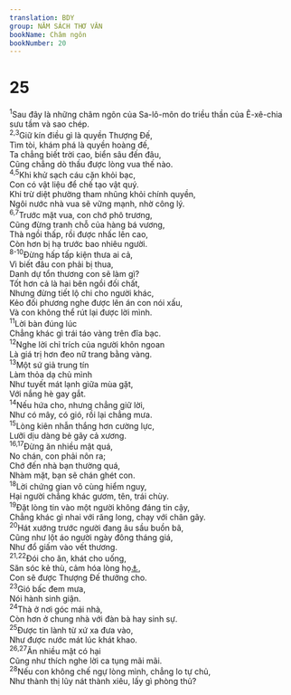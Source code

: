```yaml
---
translation: BDY
group: NĂM SÁCH THƠ VĂN
bookName: Châm ngôn 
bookNumber: 20
---
```


<div class="title"><h1>25</h1></div>
<span class="verse ch_25_1"><sup>1</sup>Sau đây là những châm ngôn của Sa-lô-môn do triều thần của Ê-xê-chia sưu tầm và sao chép.<br/></span>
<span class="verse ch_25_2 ch_25_3"><sup>2,3</sup>Giữ kín điều gì là quyền Thượng Đế,<br/>Tìm tòi, khám phá là quyền hoàng đế,<br/>Ta chẳng biết trời cao, biển sâu đến đâu,<br/>Cũng chẳng dò thấu được lòng vua thế nào.<br/></span>
<span class="verse ch_25_4 ch_25_5"><sup>4,5</sup>Khi khử sạch cáu cặn khỏi bạc,<br/>Con có vật liệu để chế tạo vật quý.<br/>Khi trừ diệt phường tham nhũng khỏi chính quyền,<br/>Ngôi nước nhà vua sẽ vững mạnh, nhờ công lý.<br/></span>
<span class="verse ch_25_6 ch_25_7"><sup>6,7</sup>Trước mặt vua, con chớ phô trương,<br/>Cũng đừng tranh chỗ của hàng bá vương,<br/>Thà ngồi thấp, rồi được nhấc lên cao,<br/>Còn hơn bị hạ trước bao nhiêu người.<br/></span>
<span class="verse ch_25_8 ch_25_9 ch_25_10"><sup>8-10</sup>Đừng hấp tấp kiện thưa ai cả,<br/>Vì biết đâu con phải bị thua,<br/>Danh dự tổn thương con sẽ làm gì?<br/>Tốt hơn cả là hai bên ngồi đối chất,<br/>Nhưng đừng tiết lộ chi cho người khác,<br/>Kẻo đối phương nghe được lên án con nói xấu,<br/>Và con không thể rút lại được lời mình.<br/></span>
<span class="verse ch_25_11"><sup>11</sup>Lời bàn đúng lúc<br/>Chẳng khác gì trái táo vàng trên đĩa bạc.<br/></span>
<span class="verse ch_25_12"><sup>12</sup>Nghe lời chỉ trích của người khôn ngoan<br/>Là giá trị hơn đeo nữ trang bằng vàng.<br/></span>
<span class="verse ch_25_13"><sup>13</sup>Một sứ giả trung tín<br/>Làm thỏa dạ chủ mình<br/>Như tuyết mát lạnh giữa mùa gặt,<br/>Với nắng hè gay gắt.<br/></span>
<span class="verse ch_25_14"><sup>14</sup>Nếu hứa cho, nhưng chẳng giữ lời,<br/>Như có mây, có gió, rồi lại chẳng mưa.<br/></span>
<span class="verse ch_25_15"><sup>15</sup>Lòng kiên nhẫn thắng hơn cường lực,<br/>Lưỡi dịu dàng bẻ gãy cả xương.<br/></span>
<span class="verse ch_25_16 ch_25_17"><sup>16,17</sup>Đừng ăn nhiều mật quá,<br/>No chán, con phải nôn ra;<br/>Chớ đến nhà bạn thường quá,<br/>Nhàm mặt, bạn sẽ chán ghét con.<br/></span>
<span class="verse ch_25_18"><sup>18</sup>Lời chứng gian vô cùng hiểm nguy,<br/>Hại người chẳng khác gươm, tên, trái chùy.<br/></span>
<span class="verse ch_25_19"><sup>19</sup>Đặt lòng tin vào một người không đáng tin cậy,<br/>Chẳng khác gì nhai với răng long, chạy với chân gãy.<br/></span>
<span class="verse ch_25_20"><sup>20</sup>Hát xướng trước người đang âu sầu buồn bã,<br/>Cũng như lột áo người ngày đông tháng giá,<br/>Như đổ giấm vào vết thương.<br/></span>
<span class="verse ch_25_21 ch_25_22"><sup>21,22</sup>Đói cho ăn, khát cho uống,<br/>Săn sóc kẻ thù, cảm hóa lòng họ<a href="#" data-toggle="tooltip" data-placement="bottom" title="Nt Chất than cháy trên đầu họ">⚓</a>,<br/>Con sẽ được Thượng Đế thưởng cho.<br/></span>
<span class="verse ch_25_23"><sup>23</sup>Gió bấc đem mưa,<br/>Nói hành sinh giận.<br/></span>
<span class="verse ch_25_24"><sup>24</sup>Thà ở nơi góc mái nhà,<br/>Còn hơn ở chung nhà với đàn bà hay sinh sự.<br/></span>
<span class="verse ch_25_25"><sup>25</sup>Được tin lành từ xứ xa đưa vào,<br/>Như được nước mát lúc khát khao.<br/></span>
<span class="verse ch_25_26 ch_25_27"><sup>26,27</sup>Ăn nhiều mật có hại<br/>Cũng như thích nghe lời ca tụng mãi mãi.<br/></span>
<span class="verse ch_25_28"><sup>28</sup>Nếu con không chế ngự lòng mình, chẳng lo tự chủ,<br/>Như thành thị lũy nát thành xiêu, lấy gì phòng thủ?</span>
